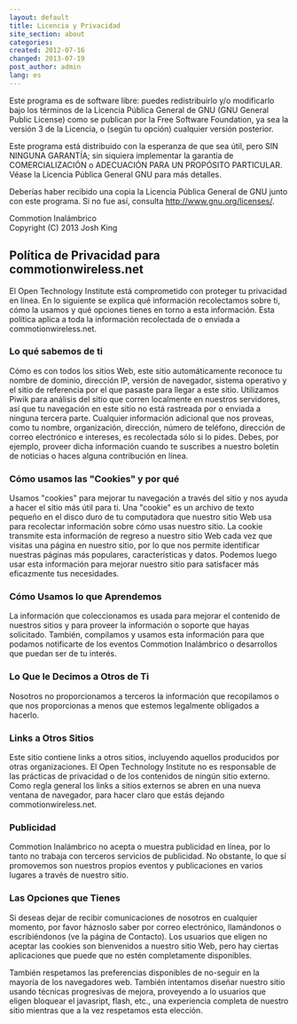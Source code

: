```yaml
---
layout: default
title: Licencia y Privacidad
site_section: about
categories:
created: 2012-07-16
changed: 2013-07-19
post_author: admin
lang: es
---
```


  <p>Este programa es de software libre: puedes redistribuirlo y/o modificarlo bajo los términos de la Licencia Pública General de GNU (GNU General Public License) como se publican por la Free Software Foundation, ya sea la versión 3 de la Licencia, o (según tu opción) cualquier versión posterior.</p>

<p>Este programa está distribuido con la esperanza de que sea útil, pero SIN NINGUNA GARANTÍA; sin siquiera implementar la garantía de COMERCIALIZACIÓN o ADECUACIÓN PARA UN PROPÓSITO PARTICULAR. Véase la Licencia Pública General GNU para más detalles.</p>

<p>Deberías haber recibido una copia la Licencia Pública General de GNU junto con este programa. Si no fue así, consulta  <a href="http://www.gnu.org/licenses/" target="_blank">http://www.gnu.org/licenses/</a>.</p>

<p>Commotion Inalámbrico<br />
Copyright (C) 2013 Josh King</p>

<h2>Política de Privacidad para commotionwireless.net</h2>

<p>El Open Technology Institute está comprometido con proteger tu privacidad en línea. En lo siguiente se explica qué información recolectamos sobre ti, cómo la usamos y qué opciones tienes en torno a esta información. Esta política aplica a toda la información recolectada de o enviada a commotionwireless.net.</p>

<h3>Lo qué sabemos de ti</h3>

<p>Cómo es con todos los sitios Web, este sitio automáticamente reconoce tu nombre de dominio, dirección IP, versión de navegador, sistema operativo y el sitio de referencia por el que pasaste para llegar a este sitio. Utilizamos Piwik para análisis del sitio que corren localmente en nuestros servidores, así que tu navegación en este sitio no está rastreada por o enviada a ninguna tercera parte. Cualquier información adicional que nos proveas, como tu nombre, organización, dirección, número de teléfono, dirección de correo electrónico e intereses, es recolectada sólo si lo pides. Debes, por ejemplo, proveer dicha información cuando te suscribes a nuestro boletín de noticias o haces alguna contribución en línea.</p>


<h3>Cómo usamos las "Cookies" y por qué</h3>

<p>Usamos "cookies" para mejorar tu navegación a través del sitio y nos ayuda a hacer el sitio más útil para ti. Una "cookie" es un archivo de texto pequeño en el disco duro de tu computadora que nuestro sitio Web usa para recolectar información sobre cómo usas nuestro sitio. La cookie transmite esta información de regreso a nuestro sitio Web cada vez que visitas una página en nuestro sitio, por lo que nos permite identificar nuestras páginas más populares, características y datos. Podemos luego usar esta información para mejorar nuestro sitio para satisfacer más eficazmente tus necesidades.</p>

<h3>Cómo Usamos lo que Aprendemos</h3>

<p>La información que coleccionamos es usada para mejorar el contenido de nuestros sitios y para proveer la información o soporte que hayas solicitado. También, compilamos y usamos esta información para que podamos notificarte de los eventos Commotion Inalámbrico o desarrollos que puedan ser de tu interés.</p>

<h3>Lo Que le Decimos a Otros de Ti</h3>

<p>Nosotros no proporcionamos a terceros la información que recopilamos o que nos proporcionas a menos que estemos legalmente obligados a hacerlo.</p>

<h3>Links a Otros Sitios</h3>

<p>Este sitio contiene links a otros sitios, incluyendo aquellos producidos por otras organizaciones. El Open Technology Institute no es responsable de las prácticas de privacidad o de los contenidos de ningún sitio externo. Como regla general los links a sitios externos se abren en una nueva ventana de navegador, para hacer claro que estás dejando commotionwireless.net.</p>

<h3>Publicidad</h3>

<p>Commotion Inalámbrico no acepta o muestra publicidad en línea, por lo tanto no trabaja con terceros servicios de publicidad. No obstante, lo que sí promovemos son nuestros propios eventos y publicaciones en varios lugares a través de nuestro sitio.</p>

<h3>Las Opciones que Tienes</h3>

<p>Si deseas dejar de recibir comunicaciones de nosotros en cualquier momento, por favor háznoslo saber por correo electrónico, llamándonos o escribiéndonos (ve la página de Contacto). Los usuarios que eligen no aceptar las cookies son bienvenidos a nuestro sitio Web, pero hay ciertas aplicaciones que puede que no estén completamente disponibles.</p>

<p>También respetamos las preferencias disponibles de no-seguir en la mayoría de los navegadores web. También intentamos diseñar nuestro sitio usando técnicas progresivas de mejora, proveyendo a lo usuarios que eligen bloquear el javasript, flash, etc., una experiencia completa de nuestro sitio mientras que a la vez respetamos esta elección.</p>
